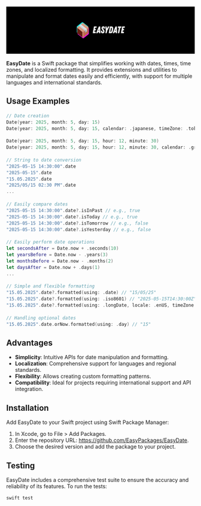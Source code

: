 ![banner](./docs/banner.jpg)

**EasyDate** is a Swift package that simplifies working with dates, times, time zones, and localized formatting. It provides extensions and utilities to manipulate and format dates easily and efficiently, with support for multiple languages and international standards.

## Usage Examples

```swift
// Date creation
Date(year: 2025, month: 5, day: 15)
Date(year: 2025, month: 5, day: 15, calendar: .japanese, timeZone: .tokyo)

Date(year: 2025, month: 5, day: 15, hour: 12, minute: 30)
Date(year: 2025, month: 5, day: 15, hour: 12, minute: 30, calendar: .gregorian, timeZone: .gmt)
    
// String to date conversion
"2025-05-15 14:30:00".date
"2025-05-15".date
"15.05.2025".date
"2025/05/15 02:30 PM".date
...
    
// Easily compare dates
"2025-05-15 14:30:00".date?.isInPast // e.g., true
"2025-05-15 14:30:00".date?.isToday // e.g., true
"2025-05-15 14:30:00".date?.isTomorrow // e.g., false
"2025-05-15 14:30:00".date?.isYesterday // e.g., false
    
// Easily perform date operations
let secondsAfter = Date.now + .seconds(10)
let yearsBefore = Date.now - .years(3)
let monthsBefore = Date.now - .months(2)
let daysAfter = Date.now + .days(1)
...
    
// Simple and flexible formatting
"15.05.2025".date?.formatted(using: .date) // "15/05/25"
"15.05.2025".date?.formatted(using: .iso8601) // "2025-05-15T14:30:00Z"
"15.05.2025".date?.formatted(using: .longDate, locale: .enUS, timeZone: .gmt) // "May 15, 2025"
    
// Handling optional dates
"15.05.2025".date.orNow.formatted(using: .day) // "15"
```

## Advantages

- **Simplicity**: Intuitive APIs for date manipulation and formatting.
- **Localization**: Comprehensive support for languages and regional standards.
- **Flexibility**: Allows creating custom formatting patterns.
- **Compatibility**: Ideal for projects requiring international support and API integration.

## Installation

Add EasyDate to your Swift project using Swift Package Manager:

1. In Xcode, go to File > Add Packages.
2. Enter the repository URL: https://github.com/EasyPackages/EasyDate.
3. Choose the desired version and add the package to your project.

## Testing

EasyDate includes a comprehensive test suite to ensure the accuracy and reliability of its features. To run the tests:

```swift
swift test
```
